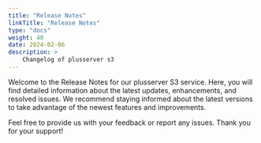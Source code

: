 ```yaml
---
title: "Release Notes"
linkTitle: "Release Notes"
type: "docs"
weight: 40
date: 2024-02-06
description: >
    Changelog of plusserver s3
---
```


Welcome to the Release Notes for our plusserver S3 service. Here, you will find detailed information about the latest updates, enhancements, and resolved issues. We recommend staying informed about the latest versions to take advantage of the newest features and improvements.

Feel free to provide us with your feedback or report any issues. Thank you for your support!
